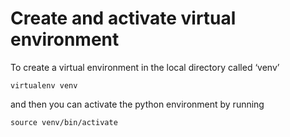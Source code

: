 # Create and activate virtual environment

To create a virtual environment in the local directory called ‘venv’

    virtualenv venv

and then you can activate the python environment by running

    source venv/bin/activate
